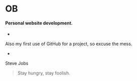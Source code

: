 OB
========

#### Personal website development.
-

Also my first use of GitHub for a project, so excuse the mess.

-
Steve Jobs

> Stay hungry, stay foolish.
